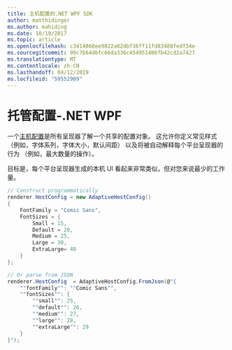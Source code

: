 ```yaml
---
title: 主机配置的.NET WPF SDK
author: matthidinger
ms.author: mahiding
ms.date: 10/19/2017
ms.topic: article
ms.openlocfilehash: c3414860ee9822a02dbf36ff11fd83488fedf34e
ms.sourcegitcommit: 99c7b64d6fc66da336c454951406fb42cd2a7427
ms.translationtype: MT
ms.contentlocale: zh-CN
ms.lasthandoff: 04/12/2019
ms.locfileid: "59552909"
---
```

# <a name="host-config---net-wpf"></a>托管配置-.NET WPF

一个[主机配置](../../../rendering-cards/host-config.md)是所有呈现器了解一个共享的配置对象。 这允许你定义常见样式 （例如，字体系列，字体大小，默认间距） 以及将被自动解释每个平台呈现器的行为 （例如，最大数量的操作）。 

目标是，每个平台呈现器生成的本机 UI 看起来非常类似，但对您来说最少的工作量。

```csharp
// Construct programmatically
renderer.HostConfig = new AdaptiveHostConfig() 
{
    FontFamily = "Comic Sans",
    FontSizes = {
        Small = 15,
        Default = 20,
        Medium = 25,
        Large = 30,
        ExtraLarge= 40
    }
};

// Or parse from JSON
renderer.HostConfig  = AdaptiveHostConfig.FromJson(@"{
    ""fontFamily"": ""Comic Sans"",
    ""fontSizes"": {
        ""small"": 25,
        ""default"": 26,
        ""medium"": 27,
        ""large"": 28,
        ""extraLarge"": 29
    }
}");
```